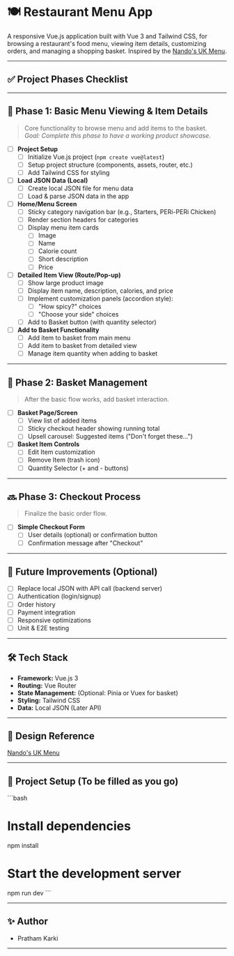 # 🍽️ Restaurant Menu App

A responsive Vue.js application built with Vue 3 and Tailwind CSS, for browsing a restaurant's food menu, viewing item details, customizing orders, and managing a shopping basket. Inspired by the [Nando's UK Menu](https://www.nandos.co.uk/food/menu/).

---

## ✅ Project Phases Checklist

---

## 📌 Phase 1: Basic Menu Viewing & Item Details

> Core functionality to browse menu and add items to the basket.  
> _Goal: Complete this phase to have a working product showcase._

- [ ] **Project Setup**
  - [ ] Initialize Vue.js project (`npm create vue@latest`)
  - [ ] Setup project structure (components, assets, router, etc.)
  - [ ] Add Tailwind CSS for styling

- [ ] **Load JSON Data (Local)**
  - [ ] Create local JSON file for menu data
  - [ ] Load & parse JSON data in the app

- [ ] **Home/Menu Screen**
  - [ ] Sticky category navigation bar (e.g., Starters, PERi-PERi Chicken)
  - [ ] Render section headers for categories
  - [ ] Display menu item cards
    - [ ] Image
    - [ ] Name
    - [ ] Calorie count
    - [ ] Short description
    - [ ] Price

- [ ] **Detailed Item View (Route/Pop-up)**
  - [ ] Show large product image
  - [ ] Display item name, description, calories, and price
  - [ ] Implement customization panels (accordion style):
    - [ ] "How spicy?" choices
    - [ ] "Choose your side" choices
  - [ ] Add to Basket button (with quantity selector)

- [ ] **Add to Basket Functionality**
  - [ ] Add item to basket from main menu
  - [ ] Add item to basket from detailed view
  - [ ] Manage item quantity when adding to basket

---

## 🚀 Phase 2: Basket Management

> After the basic flow works, add basket interaction.

- [ ] **Basket Page/Screen**
  - [ ] View list of added items
  - [ ] Sticky checkout header showing running total
  - [ ] Upsell carousel: Suggested items ("Don't forget these...")

- [ ] **Basket Item Controls**
  - [ ] Edit Item customization
  - [ ] Remove Item (trash icon)
  - [ ] Quantity Selector (+ and - buttons)

---

## 🔜 Phase 3: Checkout Process

> Finalize the basic order flow.

- [ ] **Simple Checkout Form**
  - [ ] User details (optional) or confirmation button
  - [ ] Confirmation message after "Checkout"

---

## 🔧 Future Improvements (Optional)

- [ ] Replace local JSON with API call (backend server)
- [ ] Authentication (login/signup)
- [ ] Order history
- [ ] Payment integration
- [ ] Responsive optimizations
- [ ] Unit & E2E testing

---

## 🛠️ Tech Stack

- **Framework:** Vue.js 3
- **Routing:** Vue Router
- **State Management:** (Optional: Pinia or Vuex for basket)
- **Styling:** Tailwind CSS
- **Data:** Local JSON (Later API)

---

## 🔗 Design Reference

[Nando's UK Menu](https://www.nandos.co.uk/food/menu/)

---

## 📂 Project Setup (To be filled as you go)

\`\`\`bash
# Install dependencies
npm install

# Start the development server
npm run dev
\`\`\`

---

## ✨ Author

- Pratham Karki
---

